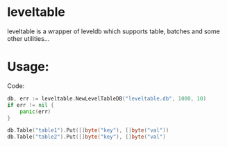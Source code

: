 # leveltable

leveltable is a wrapper of leveldb which supports table, batches and some other utilities...

# Usage:

Code:
```go
db, err := leveltable.NewLevelTableDB("leveltable.db", 1000, 10)
if err != nil {
	panic(err)
}

db.Table("table1").Put([]byte("key"), []byte("val"))
db.Table("table2").Put([]byte("key"), []byte("val")

```
